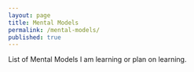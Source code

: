 ```yaml
---
layout: page
title: Mental Models
permalink: /mental-models/
published: true
---
```


List of Mental Models I am learning or plan on learning.
